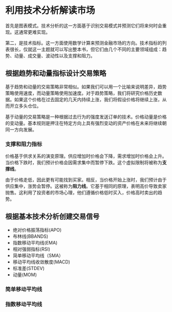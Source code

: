 # 利用技术分析解读市场

首先是图表模式。技术分析的这一方面基于识别交易模式并预测它们将来何时会重现。这通常更难实现。

第二，是技术指标。这一方面使用数学计算来预测金融市场的方向。技术指标的列表很长，仅就这一主题就可以写出整本书，但它们由几个不同的主要领域组成：趋势、动量、成交量、波动性以及支撑和阻力。

## 根据趋势和动量指标设计交易策略

基于趋势和动量的交易策略非常相似。如果我们可以用一个比喻来说明差异，趋势策略使用速度，而动量策略使用加速度。对于趋势策略，我们将研究价格历史数据。如果这个价格在过去固定的几天内持续上涨，我们将假设价格将继续上涨，从而开立多头仓位。

基于动量的交易策略是一种根据过去行为的强度发送订单的技术。价格动量是价格的变动量。基本规则是押注在特定方向上具有强烈变动的资产价格在未来将继续朝同一方向发展。

### 支撑和阻力指标

价格基于供求关系的演变原理。供应增加时价格会下降，需求增加时价格会上升。当价格下跌时，我们预计价格会因需求集中而暂停下跌。这个虚拟限制将被称为**支撑线**。

由于价格走低，因此更有可能找到买家。相反，当价格开始上涨时，我们预计由于供应集中，涨势会暂停。这被称为**阻力线**。它基于相同的原理，表明高价导致卖家抛售。这利用了投资者的市场心理，他们遵循价格低时买入，价格高时卖出的趋势。

## 根据基本技术分析创建交易信号

- 绝对价格振荡指标(APO)
- 布林线(BBANDS)
- 指数移动平均线(EMA)
- 相对强弱指标(RSI)
- 简单移动平均线（SMA）
- 移动平均线收敛散度(MACD)
- 标准差(STDEV)
- 动量(MOM)

### 简单移动平均线

### 指数移动平均线
